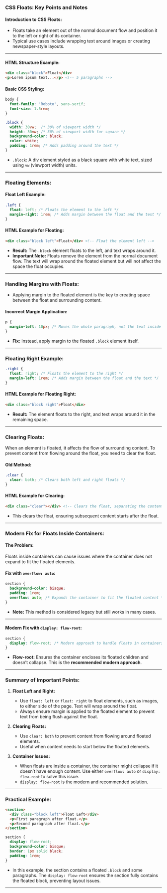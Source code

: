### **CSS Floats: Key Points and Notes**

#### **Introduction to CSS Floats:**
- Floats take an element out of the normal document flow and position it to the left or right of its container.
- Typical use cases include wrapping text around images or creating newspaper-style layouts.

---

#### **HTML Structure Example:**
```html
<div class="block">Float</div>
<p>Lorem ipsum text...</p> <!-- 5 paragraphs -->
```

#### **Basic CSS Styling:**
```css
body {
  font-family: 'Roboto', sans-serif;
  font-size: 1.5rem;
}

.block {
  width: 30vw;  /* 30% of viewport width */
  height: 30vw; /* 30% of viewport width for square */
  background-color: black;
  color: white;
  padding: 1rem; /* Adds padding around the text */
}
```
- `.block`: A div element styled as a black square with white text, sized using `vw` (viewport width) units.

---

### **Floating Elements:**

#### **Float Left Example:**
```css
.left {
  float: left; /* Floats the element to the left */
  margin-right: 1rem; /* Adds margin between the float and the text */
}
```
#### **HTML Example for Floating:**
```html
<div class="block left">Float</div> <!-- Float the element left -->
```

- **Result:** The `.block` element floats to the left, and text wraps around it.
- **Important Note:** Floats remove the element from the normal document flow. The text will wrap around the floated element but will not affect the space the float occupies.

---

### **Handling Margins with Floats:**
- Applying margin to the floated element is the key to creating space between the float and surrounding content.
  
#### **Incorrect Margin Application:**
```css
p {
  margin-left: 10px; /* Moves the whole paragraph, not the text inside it */
}
```
- **Fix:** Instead, apply margin to the floated `.block` element itself.

---

### **Floating Right Example:**
```css
.right {
  float: right; /* Floats the element to the right */
  margin-left: 1rem; /* Adds margin between the float and the text */
}
```

#### **HTML Example for Floating Right:**
```html
<div class="block right">Float</div>
```

- **Result:** The element floats to the right, and text wraps around it in the remaining space.

---

### **Clearing Floats:**
When an element is floated, it affects the flow of surrounding content. To prevent content from flowing around the float, you need to clear the float.

#### **Old Method:**
```css
.clear {
  clear: both; /* Clears both left and right floats */
}
```

#### **HTML Example for Clearing:**
```html
<div class="clear"></div> <!-- Clears the float, separating the content -->
```
- This clears the float, ensuring subsequent content starts after the float.

---

### **Modern Fix for Floats Inside Containers:**

#### **The Problem:**
Floats inside containers can cause issues where the container does not expand to fit the floated elements.

#### **Fix with `overflow: auto`:**
```css
section {
  background-color: bisque;
  padding: 1rem;
  overflow: auto; /* Expands the container to fit the floated content */
}
```
- **Note:** This method is considered legacy but still works in many cases.

---

#### **Modern Fix with `display: flow-root`:**
```css
section {
  display: flow-root; /* Modern approach to handle floats in containers */
}
```
- **Flow-root:** Ensures the container encloses its floated children and doesn’t collapse. This is the **recommended modern approach**.

---

### **Summary of Important Points:**
1. **Float Left and Right:** 
   - Use `float: left` or `float: right` to float elements, such as images, to either side of the page. Text will wrap around the float.
   - Always ensure margin is applied to the floated element to prevent text from being flush against the float.

2. **Clearing Floats:**
   - Use `clear: both` to prevent content from flowing around floated elements.
   - Useful when content needs to start below the floated elements.

3. **Container Issues:**
   - When floats are inside a container, the container might collapse if it doesn’t have enough content. Use either `overflow: auto` or `display: flow-root` to solve this issue.
   - `display: flow-root` is the modern and recommended solution.

---

### **Practical Example:**
```html
<section>
  <div class="block left">Float Left</div>
  <p>First paragraph after float.</p>
  <p>Second paragraph after float.</p>
</section>
```

```css
section {
  display: flow-root;
  background-color: bisque;
  border: 1px solid black;
  padding: 1rem;
}
```

- In this example, the section contains a floated `.block` and some paragraphs. The `display: flow-root` ensures the section fully contains the floated block, preventing layout issues.

---
